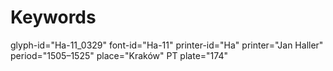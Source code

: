 # Keywords
glyph-id="Ha-11_0329"
font-id="Ha-11"
printer-id="Ha"
printer="Jan Haller"
period="1505–1525"
place="Kraków"
PT plate="174"

